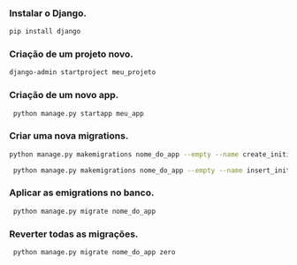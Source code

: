 ### Instalar o Django.

```bash
pip install django
```

### Criação de um projeto novo.

```bash
django-admin startproject meu_projeto
```

### Criação de um novo app.

```bash
 python manage.py startapp meu_app
```

### Criar uma nova migrations.

```bash
python manage.py makemigrations nome_do_app --empty --name create_initial_nome_da_tabela
```

```bash
 python manage.py makemigrations nome_do_app --empty --name insert_initial_nome_da_tabela
```

### Aplicar as emigrations no banco.

```bash
 python manage.py migrate nome_do_app
```

### Reverter todas as migrações.

```bash
 python manage.py migrate nome_do_app zero
```